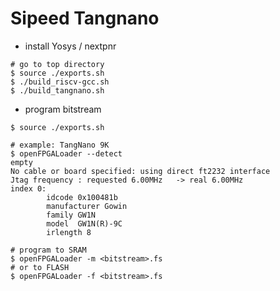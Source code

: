 # Sipeed Tangnano

- install Yosys / nextpnr

```shell
# go to top directory
$ source ./exports.sh
$ ./build_riscv-gcc.sh
$ ./build_tangnano.sh
```

- program bitstream

```shell
$ source ./exports.sh

# example: TangNano 9K
$ openFPGALoader --detect
empty
No cable or board specified: using direct ft2232 interface
Jtag frequency : requested 6.00MHz   -> real 6.00MHz  
index 0:
        idcode 0x100481b
        manufacturer Gowin
        family GW1N
        model  GW1N(R)-9C
        irlength 8

# program to SRAM
$ openFPGALoader -m <bitstream>.fs
# or to FLASH
$ openFPGALoader -f <bitstream>.fs
```
